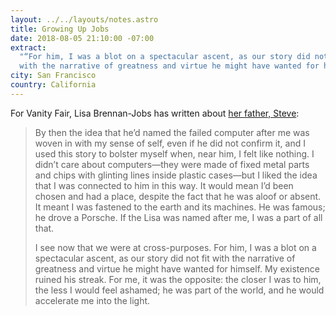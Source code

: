 ```yaml
---
layout: ../../layouts/notes.astro
title: Growing Up Jobs
date: 2018-08-05 21:10:00 -07:00
extract:
  "“For him, I was a blot on a spectacular ascent, as our story did not fit
  with the narrative of greatness and virtue he might have wanted for himself.”"
city: San Francisco
country: California
---
```


For Vanity Fair, Lisa Brennan-Jobs has written about [her father, Steve](https://www.vanityfair.com/news/2018/08/lisa-brennan-jobs-small-fry-steve-jobs-daughter):

> By then the idea that he’d named the failed computer after me was woven in with my sense of self, even if he did not confirm it, and I used this story to bolster myself when, near him, I felt like nothing. I didn’t care about computers—they were made of fixed metal parts and chips with glinting lines inside plastic cases—but I liked the idea that I was connected to him in this way. It would mean I’d been chosen and had a place, despite the fact that he was aloof or absent. It meant I was fastened to the earth and its machines. He was famous; he drove a Porsche. If the Lisa was named after me, I was a part of all that.
>
> I see now that we were at cross-purposes. For him, I was a blot on a spectacular ascent, as our story did not fit with the narrative of greatness and virtue he might have wanted for himself. My existence ruined his streak. For me, it was the opposite: the closer I was to him, the less I would feel ashamed; he was part of the world, and he would accelerate me into the light.
